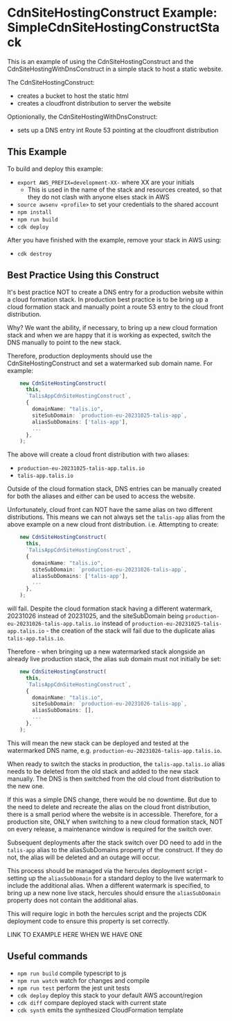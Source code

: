 # CdnSiteHostingConstruct Example: SimpleCdnSiteHostingConstructStack

This is an example of using the CdnSiteHostingConstruct and the CdnSiteHostingWithDnsConstruct in a simple stack to host a static website.

The CdnSiteHostingConstruct:

- creates a bucket to host the static html
- creates a cloudfront distribution to server the website

Optionionally, the CdnSiteHostingWithDnsConstruct:

- sets up a DNS entry int Route 53 pointing at the cloudfront distribution

## This Example

To build and deploy this example:

- `export AWS_PREFIX=development-XX-` where XX are your initials
  - This is used in the name of the stack and resources created, so that they do not clash with anyone elses stack in AWS
- `source awsenv <profile>` to set your credentials to the shared account
- `npm install`
- `npm run build`
- `cdk deploy`

After you have finished with the example, remove your stack in AWS using:

- `cdk destroy`

## Best Practice Using this Construct

It's best practice NOT to create a DNS entry for a production website within a cloud formation stack. In production
best practice is to be bring up a cloud formation stack and manually point a route 53 entry to the cloud front distribution.

Why? We want the ability, if necessary, to bring up a new cloud formation stack and when we are happy that it is working
as expected, switch the DNS manually to point to the new stack.

Therefore, production deployments should use the CdnSiteHostingConstruct and set a watermarked sub domain name. For example:

```typescript
    new CdnSiteHostingConstruct(
      this,
      `TalisAppCdnSiteHostingConstruct`,
      {
        domainName: "talis.io",
        siteSubDomain: `production-eu-20231025-talis-app`,
        aliasSubDomains: ['talis-app'],
        ...
      },
    );
```

The above will create a cloud front distribution with two aliases:

- `production-eu-20231025-talis-app.talis.io`
- `talis-app.talis.io`

Outside of the cloud formation stack, DNS entries can be manually created for both the aliases and either can be used to access the website.

Unfortunately, cloud front can NOT have the same alias on two different distributions. This means we can not always set the `talis-app` alias from
the above example on a new cloud front distribution. i.e. Attempting to create:

```typescript
    new CdnSiteHostingConstruct(
      this,
      `TalisAppCdnSiteHostingConstruct`,
      {
        domainName: "talis.io",
        siteSubDomain: `production-eu-20231026-talis-app`,
        aliasSubDomains: ['talis-app'],
        ...
      },
    );
```

will fail. Despite the cloud formation stack having a different watermark, 20231026 instead of 20231025, and the siteSubDomain being `production-eu-20231026-talis-app.talis.io` instead of `production-eu-20231025-talis-app.talis.io` - the creation of the stack will fail due to the duplicate alias `talis-app.talis.io`.

Therefore - when bringing up a new watermarked stack alongside an already live production stack, the alias sub domain must not initially be set:

```typescript
    new CdnSiteHostingConstruct(
      this,
      `TalisAppCdnSiteHostingConstruct`,
      {
        domainName: "talis.io",
        siteSubDomain: `production-eu-20231026-talis-app`,
        aliasSubDomains: [],
        ...
      },
    );
```

This will mean the new stack can be deployed and tested at the watermarked DNS name, e.g. `production-eu-20231026-talis-app.talis.io`.

When ready to switch the stacks in production, the `talis-app.talis.io` alias needs to be deleted from the old stack and added to the new stack manually.
The DNS is then switched from the old cloud front distribution to the new one.

If this was a simple DNS change, there would be no downtime. But due to the need to delete and recreate the alias on the cloud front distribution, there is a small
period where the website is in accessible. Therefore, for a production site, ONLY when switching to a new cloud formation stack, NOT on every release, a maintenance
window is required for the switch over.

Subsequent deployments after the stack switch over DO need to add in the `talis-app` alias to the aliasSubDomains property of the construct. If they do not,
the alias will be deleted and an outage will occur.

This process should be managed via the hercules deployment script - setting up the `aliasSubDomain` for a standard deploy to the live watermark to include the
additional alias. When a different watermark is specified, to bring up a new none live stack, hercules should ensure the `aliasSubDomain` property does not
contain the additional alias.

This will require logic in both the hercules script and the projects CDK deployment code to ensure this property is set correctly.

LINK TO EXAMPLE HERE WHEN WE HAVE ONE

## Useful commands

- `npm run build` compile typescript to js
- `npm run watch` watch for changes and compile
- `npm run test` perform the jest unit tests
- `cdk deploy` deploy this stack to your default AWS account/region
- `cdk diff` compare deployed stack with current state
- `cdk synth` emits the synthesized CloudFormation template
